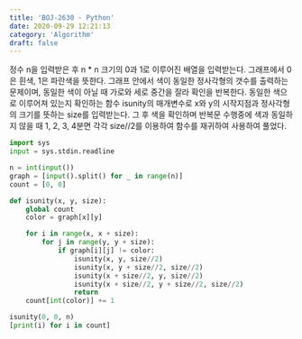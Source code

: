 ```yaml
---
title: 'BOJ-2630 - Python'
date: 2020-09-29 12:21:13
category: 'Algorithm'
draft: false
---
```

정수 n을 입력받은 후 n * n 크기의 0과 1로 이루어진 배열을 입력받는다. 그래프에서 0은 흰색, 1은 파란색을 뜻한다. 그래프 안에서 색이 동일한 정사각형의 갯수를 출력하는 문제이며, 동일한 색이 아닐 때 가로와 세로 중간을 잘라 확인을 반복한다. 동일한 색으로 이루어져 있는지 확인하는 함수 isunity의 매개변수로 x와 y의 시작지점과 정사각형의 크기를 뜻하는 size를 입력받는다. 그 후 색을 확인하며 반복문 수행중에 색과 동일하지 않을 때 1, 2, 3, 4분면 각각 size//2를 이용하여 함수를 재귀하여 사용하여 풀었다.
```python
import sys
input = sys.stdin.readline

n = int(input())
graph = [input().split() for _ in range(n)]
count = [0, 0]

def isunity(x, y, size):
    global count
    color = graph[x][y]

    for i in range(x, x + size):
        for j in range(y, y + size):
            if graph[i][j] != color:
                isunity(x, y, size//2)
                isunity(x, y + size//2, size//2)
                isunity(x + size//2, y, size//2)
                isunity(x + size//2, y + size//2, size//2)
                return
    count[int(color)] += 1

isunity(0, 0, n)
[print(i) for i in count]

```